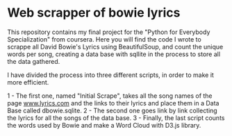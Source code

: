 # Web scrapper of bowie lyrics

This repository contains my final project for the "Python for Everybody Specialization" from coursera. Here you will find the code I wrote to scrappe all David Bowie's Lyrics using BeautifulSoup, and count the unique words per song, creating a data base with sqllite in the process to store all the data gathered.

I have divided the process into three different scripts, in order to make it more efficient.

1 - The first one, named "Initial Scrape", takes all the song names of the page www.lyrics.com and the links to their lyrics and place them in a Data Base called dbowie.sqlite.
2 - The second one goes link by link collecting the lyrics for all the songs of the data base.
3 - Finally, the last script counts the words used by Bowie and make a Word Cloud with D3.js library.

